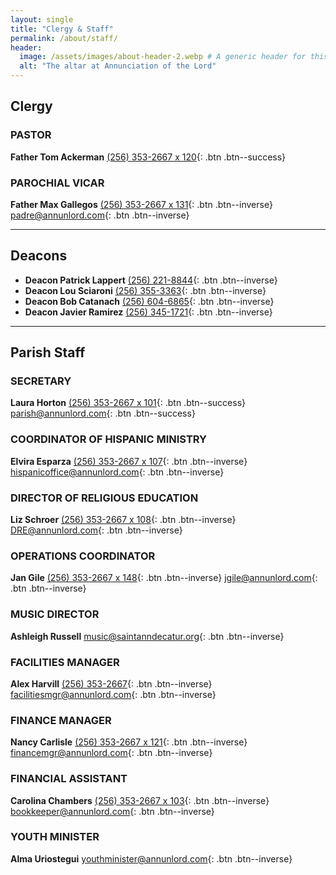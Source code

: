 ```yaml
---
layout: single
title: "Clergy & Staff"
permalink: /about/staff/
header:
  image: /assets/images/about-header-2.webp # A generic header for this section
  alt: "The altar at Annunciation of the Lord"
---
```


## Clergy

### PASTOR
**Father Tom Ackerman**
[(256) 353-2667 x 120](tel:+1-256-353-2667,,120){: .btn .btn--success}

### PAROCHIAL VICAR
**Father Max Gallegos**
[(256) 353-2667 x 131](tel:+1-256-353-2667,,131){: .btn .btn--inverse} [padre@annunlord.com](mailto:padre@annunlord.com){: .btn .btn--inverse}

---
## Deacons
* **Deacon Patrick Lappert** [(256) 221-8844](tel:+1-256-221-8844){: .btn .btn--inverse}
* **Deacon Lou Sciaroni** [(256) 355-3363](tel:+1-256-355-3363){: .btn .btn--inverse}
* **Deacon Bob Catanach** [(256) 604-6865](tel:+1-256-604-6865){: .btn .btn--inverse}
* **Deacon Javier Ramirez** [(256) 345-1721](tel:+1-256-345-1721){: .btn .btn--inverse}

---
## Parish Staff

### SECRETARY
**Laura Horton**
[(256) 353-2667 x 101](tel:+1-256-353-2667,,101){: .btn .btn--success} [parish@annunlord.com](mailto:parish@annunlord.com){: .btn .btn--success}

### COORDINATOR OF HISPANIC MINISTRY
**Elvira Esparza**
[(256) 353-2667 x 107](tel:+1-256-353-2667,,107){: .btn .btn--inverse} [hispanicoffice@annunlord.com](mailto:hispanicoffice@annunlord.com){: .btn .btn--inverse}

### DIRECTOR OF RELIGIOUS EDUCATION
**Liz Schroer**
[(256) 353-2667 x 108](tel:+1-256-353-2667,,108){: .btn .btn--inverse} [DRE@annunlord.com](mailto:DRE@annunlord.com){: .btn .btn--inverse}

### OPERATIONS COORDINATOR
**Jan Gile**
[(256) 353-2667 x 148](tel:+1-256-353-2667,,148){: .btn .btn--inverse} [jgile@annunlord.com](mailto:jgile@annunlord.com){: .btn .btn--inverse}

### MUSIC DIRECTOR
**Ashleigh Russell**
[music@saintanndecatur.org](mailto:music@saintanndecatur.org){: .btn .btn--inverse}

### FACILITIES MANAGER
**Alex Harvill**
[(256) 353-2667](tel:+1-256-353-2667){: .btn .btn--inverse} [facilitiesmgr@annunlord.com](mailto:facilitiesmgr@annunlord.com){: .btn .btn--inverse}

### FINANCE MANAGER
**Nancy Carlisle**
[(256) 353-2667 x 121](tel:+1-256-353-2667,,121){: .btn .btn--inverse} [financemgr@annunlord.com](mailto:financemgr@annunlord.com){: .btn .btn--inverse}

### FINANCIAL ASSISTANT
**Carolina Chambers**
[(256) 353-2667 x 103](tel:+1-256-353-2667,,103){: .btn .btn--inverse} [bookkeeper@annunlord.com](mailto:bookkeeper@annunlord.com){: .btn .btn--inverse}

### YOUTH MINISTER
**Alma Uriostegui**
[youthminister@annunlord.com](mailto:youthminister@annunlord.com){: .btn .btn--inverse}